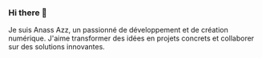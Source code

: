 ### Hi there 👋

Je suis Anass Azz, un passionné de développement et de création numérique. J'aime transformer des idées en projets concrets et collaborer sur des solutions innovantes.

  
